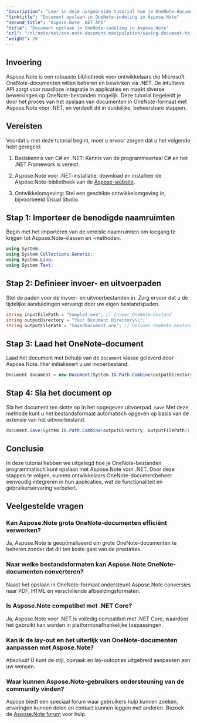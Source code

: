 ```yaml
---
"description": "Leer in deze uitgebreide tutorial hoe je OneNote-documenten programmatisch kunt opslaan met Aspose.Note voor .NET. Ontdek een stapsgewijze handleiding die je door het hele proces leidt&#58; van het laden van bestaande OneNote-bestanden tot het opslaan ervan in de gewenste indeling."
"linktitle": "Document opslaan in OneNote-indeling in Aspose.Note"
"second_title": "Aspose.Note .NET API"
"title": "Document opslaan in OneNote-indeling in Aspose.Note"
"url": "/nl/note/net/one-note-document-manipulation/saving-document-to-one-note-format/"
"weight": 20
---
```


## Invoering

Aspose.Note is een robuuste bibliotheek voor ontwikkelaars die Microsoft OneNote-documenten willen beheren en bewerken via .NET. De intuïtieve API zorgt voor naadloze integratie in applicaties en maakt diverse bewerkingen op OneNote-bestanden mogelijk. Deze tutorial begeleidt je door het proces van het opslaan van documenten in OneNote-formaat met Aspose.Note voor .NET, en verdeelt dit in duidelijke, beheersbare stappen.

## Vereisten

Voordat u met deze tutorial begint, moet u ervoor zorgen dat u het volgende hebt geregeld:

1. Basiskennis van C# en .NET: Kennis van de programmeertaal C# en het .NET Framework is vereist.
   
2. Aspose.Note voor .NET-installatie: download en installeer de Aspose.Note-bibliotheek van de [Aspose-website](https://releases.aspose.com/note/net/).

3. Ontwikkelomgeving: Stel een geschikte ontwikkelomgeving in, bijvoorbeeld Visual Studio.

## Stap 1: Importeer de benodigde naamruimten

Begin met het importeren van de vereiste naamruimten om toegang te krijgen tot Aspose.Note-klassen en -methoden.

```csharp
using System;
using System.Collections.Generic;
using System.Linq;
using System.Text;
```

## Stap 2: Definieer invoer- en uitvoerpaden

Stel de paden voor de invoer- en uitvoerbestanden in. Zorg ervoor dat u de tijdelijke aanduidingen vervangt door uw eigen bestandspaden.

```csharp
string inputFilePath = "Sample1.one"; // Invoer OneNote-bestand
string outputDirectory = "Your Document Directory\\";
string outputFilePath = "SavedDocument.one"; // Uitvoer OneNote-bestand
```

## Stap 3: Laad het OneNote-document

Laad het document met behulp van de `Document` klasse geleverd door Aspose.Note. Hier initialiseert u uw invoerbestand.

```csharp
Document document = new Document(System.IO.Path.Combine(outputDirectory, inputFilePath));
```

## Stap 4: Sla het document op

Sla het document ten slotte op in het opgegeven uitvoerpad. `Save` Met deze methode kunt u het bestandsformaat automatisch opgeven op basis van de extensie van het uitvoerbestand.

```csharp
document.Save(System.IO.Path.Combine(outputDirectory, outputFilePath));
```

## Conclusie

In deze tutorial hebben we uitgelegd hoe je OneNote-bestanden programmatisch kunt opslaan met Aspose.Note voor .NET. Door deze stappen te volgen, kunnen ontwikkelaars OneNote-documentbeheer eenvoudig integreren in hun applicaties, wat de functionaliteit en gebruikerservaring verbetert.

## Veelgestelde vragen

### Kan Aspose.Note grote OneNote-documenten efficiënt verwerken?

Ja, Aspose.Note is geoptimaliseerd om grote OneNote-documenten te beheren zonder dat dit ten koste gaat van de prestaties.

### Naar welke bestandsformaten kan Aspose.Note OneNote-documenten converteren?

Naast het opslaan in OneNote-formaat ondersteunt Aspose.Note conversies naar PDF, HTML en verschillende afbeeldingsformaten.

### Is Aspose.Note compatibel met .NET Core?

Ja, Aspose.Note voor .NET is volledig compatibel met .NET Core, waardoor het gebruikt kan worden in platformonafhankelijke toepassingen.

### Kan ik de lay-out en het uiterlijk van OneNote-documenten aanpassen met Aspose.Note?

Absoluut! U kunt de stijl, opmaak en lay-outopties uitgebreid aanpassen aan uw wensen.

### Waar kunnen Aspose.Note-gebruikers ondersteuning van de community vinden?

Aspose biedt een speciaal forum waar gebruikers hulp kunnen zoeken, ervaringen kunnen delen en contact kunnen leggen met anderen. Bezoek de [Aspose.Note forum](https://forum.aspose.com/c/note/28) voor hulp.